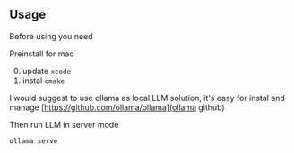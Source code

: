 ## Usage

Before using you need

Preinstall for mac

0. update `xcode`
1. instal `cmake`

I would suggest to use ollama as local LLM solution, it's easy for instal and manage
[https://github.com/ollama/ollama](ollama github)

Then run LLM in server mode

`ollama serve`
